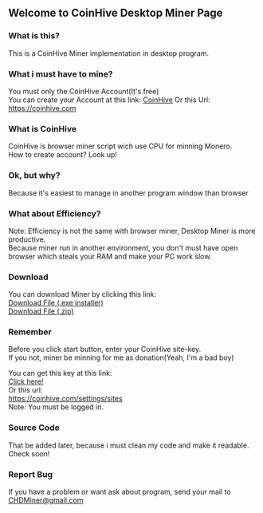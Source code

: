 ## Welcome to CoinHive Desktop Miner Page

### What is this?
This is a CoinHive Miner implementation in desktop program.

### What i must have to mine?
You must only the CoinHive Account(It's free) <br/>
You can create your Account at this link: <a href="https://coinhive.com">CoinHive</a> Or this Url: https://coinhive.com<br/>

### What is CoinHive
CoinHive is browser miner script wich use CPU for minning Monero.<br/>
How to create account? Look up!<br/>

### Ok, but why?
Because it's easiest to manage in another program window than browser<br/>

### What about Efficiency?
Note: Efficiency is not the same with browser miner, Desktop Miner is more productive. <br/>
Because miner run in another environment, you don't must have open browser which steals your RAM and make your PC work slow.<br/>

### Download
You can download Miner by clicking this link:<br/>
<a href="CHDesktopMiner.exe" download>Download File (.exe installer)</a><br/>
<a href="CHDesktopMiner.zip" download>Download File (.zip)</a><br/>

### Remember
Before you click start button, enter your CoinHive site-key.<br/>
If you not, miner be minning for me as donation(Yeah, I'm a bad boy)<br/>

You can get this key at this link: <br/> 
<a href="https://coinhive.com/settings/sites">Click here!</a> <br/>
Or this url: <br/>
https://coinhive.com/settings/sites<br/>
Note: You must be logged in.

### Source Code
That be added later, because i must clean my code and make it readable.<br/>
Check soon!

### Report Bug
If you have a problem or want ask about program, send your mail to CHDMiner@gmail.com<br/>
